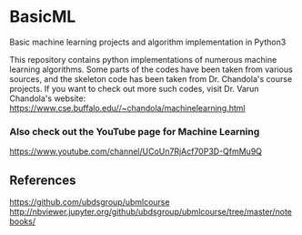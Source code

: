 ---
---

# BasicML
Basic machine learning projects and algorithm implementation in Python3

This repository contains python implementations of numerous machine learning algorithms. Some parts of the codes have been taken from various sources, and the skeleton code has been taken from Dr. Chandola's course projects. If you want to check out more such codes, visit Dr. Varun Chandola's website:
https://www.cse.buffalo.edu//~chandola/machinelearning.html

### Also check out the YouTube page for Machine Learning
https://www.youtube.com/channel/UCoUn7RjAcf70P3D-QfmMu9Q

## References
https://github.com/ubdsgroup/ubmlcourse
http://nbviewer.jupyter.org/github/ubdsgroup/ubmlcourse/tree/master/notebooks/
